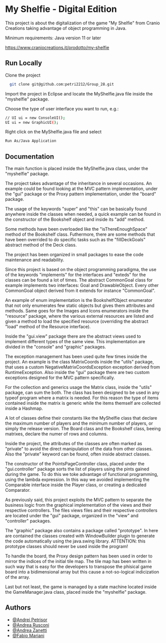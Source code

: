 
# My Shelfie - Digital Edition

This project is about the digitalization of the game "My Shelfie" from Cranio Creations taking advantage of object programming in Java.

Minimum requirements: Java version 11 or later

https://www.craniocreations.it/prodotto/my-shelfie





## Run Locally

Clone the project

```bash
  git clone git@github.com:petri2212/Group_28.git
```

Import the project in Eclipse and locate the MyShelfie.java file inside the "myshelfie" package.

Choose the type of user interface you want to run, e.g.:

```bash
// UI ui = new ConsoleUI();
UI ui = new GraphicUI();
```

Right click on the MyShelfie.java file and select
```bash
Run As/Java Application
```


## Documentation

The main function is placed inside the MyShelfie.java class, under the "myshelfie" package.

The project takes advantage of the inheritance in several occasions.
An example could be found looking at the MVC pattern implementation, under the "gui" package or the Proxy pattern implementation, under the "board" package.

The usage of the keywords "super" and "this" can be basically found anywhere
inside the classes when needed, a quick example can be found in the constructor
of the Bookshelf object and inside its "add" method.

Some methods have been overloaded like the "isThereEnoughSpace" method of the
Bookshelf class. Futhermore, there are some methods that have been overrided
to do specific tasks such as the "fillDeckGoals" abstract method of the Deck class.

The project has been organized in small packages to ease the code maintenance
and readability.

Since this project is based on the object programming paradigma, the use of
the keywords "implements" for the interfaces and "exteds" for the classes
can be found a lot of times. The abstract CommonGoal class for example implements two interfaces: Goal and DrawableObject.
Every other CommonGoal object derived from it extends for instance "CommonGoal".

An example of enum implementation is the BookshelfObject enumerator that not only enumerates few static objects but gives them attributes and methods. Same goes for the Images and Icons enumerators inside the "resource" package, where the various external resources are listed and given a method to load the specified resource (overriding the abstract "load" method of the Resource interface).

Inside the "gui.view" package there are the abstract views used to implement different types of the same view. This implementation are divided in the "console" and "graphic" packages.

The exception management has been used quite few times inside the project.
An example is the class MatrixCoords inside the "utils" package, that uses
a custom NegativeMatrixCoordsException exception derived from RuntimeException.
Also inside the "gui" package there are two custom exceptions designed for the
MVC pattern specifically.

For the collection and generics usage the Matrix class, inside the "utils" package, can sum the both. The class has been designed to be used in any typeof program where a matrix is needed. For this reason the type of items contained inside the matrix is generic while the items themself are collected inside a Hashmap.

A lot of classes define their constants like the MyShelfie class that declare the maximum number of players and the minimum number of players, or simply the release version. The Board class and the Bookshelf class, beeing matrixes, declare the numer of rows and columns.

Inside the project, the attributes of the classes are often marked as "private" to avoid the direct manipulation of the data from other classes.
Also the "private" keyword can be found, often inside abstract classes.

The constructor of the PointsPageController class, placed under the "gui.controller" package sorts the list of players using the pints gained during the game. To do this we toke advantage of functional programming, using the lambda expression. In this way we avoided implementing the Comparable interface inside the Player class, or creating a dedicated Comparator.

As previously said, this project exploits the MVC pattern to separate the business logic from the graphical implementation of the views and their respective controllers.
The files views files and their respective controllers are located under the "gui" package, organized in the "view" and "controller" packages.

The "graphic" package also contains a package called "prototype". In here are contained the classes created with WindowBuilder plugin to generate the code automatically using the java.swing library. ATTENTION: this prototype classes should never be used inside the program!

To handle the board, the Proxy design pattern has been used in order to mirror the indices of the initial tile map. The tile map has been written in such way that is easy for the developers to transpose the phisical game board into a bidimensional array but this cause a not-so-logical indicization of the array.

Last but not least, the game is managed by a state machine located inside the GameManager.java class, placed inside the "myshelfie" package.


## Authors

- [@Andrei Petrisor ](https://github.com/petri2212)
- [@Andrea Rusconi ](https://github.com/andreaRusconl)
- [@Andrea Zanetti ](https://github.com/azanetti6)
- [@Fabio Mariani ](https://github.com/FabioMarianii)

